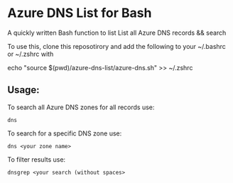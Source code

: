 # Azure DNS List for Bash
A quickly written Bash function to list List all Azure DNS records &amp;&amp; search

To use this, clone this reposotirory and add the following to your ~/.bashrc or ~/.zshrc with

echo "source $(pwd)/azure-dns-list/azure-dns.sh" >> ~/.zshrc

## Usage:

To search all Azure DNS zones for all records use:

`dns`

To search for a specific DNS zone use:

`dns <your zone name>`

To filter results use:

`dnsgrep <your search (without spaces>`

